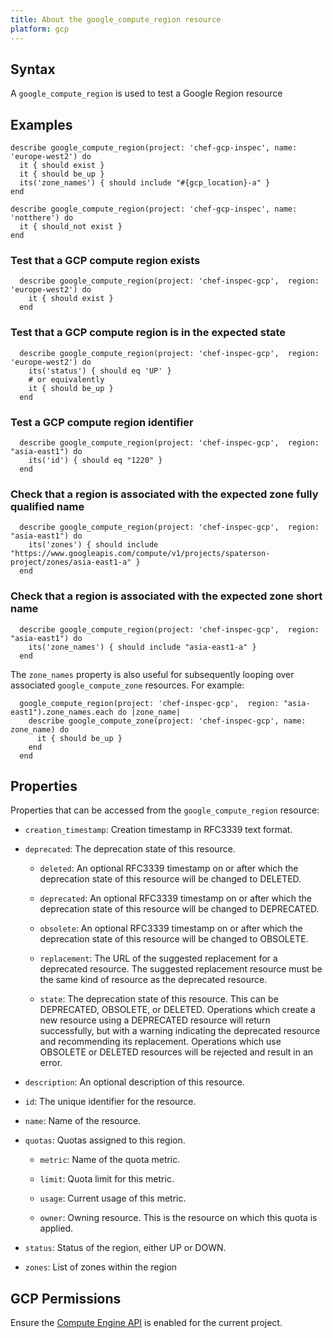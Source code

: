 ```yaml
---
title: About the google_compute_region resource
platform: gcp
---
```


## Syntax
A `google_compute_region` is used to test a Google Region resource

## Examples
```
describe google_compute_region(project: 'chef-gcp-inspec', name: 'europe-west2') do
  it { should exist }
  it { should be_up }
  its('zone_names') { should include "#{gcp_location}-a" }
end

describe google_compute_region(project: 'chef-gcp-inspec', name: 'notthere') do
  it { should_not exist }
end

```
  ### Test that a GCP compute region exists
```
  describe google_compute_region(project: 'chef-inspec-gcp',  region: 'europe-west2') do
    it { should exist }
  end
```
  ### Test that a GCP compute region is in the expected state
```
  describe google_compute_region(project: 'chef-inspec-gcp',  region: 'europe-west2') do
    its('status') { should eq 'UP' }
    # or equivalently
    it { should be_up }
  end
```
  ### Test a GCP compute region identifier
```
  describe google_compute_region(project: 'chef-inspec-gcp',  region: "asia-east1") do
    its('id') { should eq "1220" }
  end
```
  ### Check that a region is associated with the expected zone fully qualified name
```
  describe google_compute_region(project: 'chef-inspec-gcp',  region: "asia-east1") do
    its('zones') { should include "https://www.googleapis.com/compute/v1/projects/spaterson-project/zones/asia-east1-a" }
  end
```
  ### Check that a region is associated with the expected zone short name
```
  describe google_compute_region(project: 'chef-inspec-gcp',  region: "asia-east1") do
    its('zone_names') { should include "asia-east1-a" }
  end
```

  The `zone_names` property is also useful for subsequently looping over associated `google_compute_zone` resources.  For example:
```
  google_compute_region(project: 'chef-inspec-gcp',  region: "asia-east1").zone_names.each do |zone_name|
    describe google_compute_zone(project: 'chef-inspec-gcp', name: zone_name) do
      it { should be_up }
    end
  end

```

## Properties
Properties that can be accessed from the `google_compute_region` resource:

  * `creation_timestamp`: Creation timestamp in RFC3339 text format.

  * `deprecated`: The deprecation state of this resource.

    * `deleted`: An optional RFC3339 timestamp on or after which the deprecation state of this resource will be changed to DELETED.

    * `deprecated`: An optional RFC3339 timestamp on or after which the deprecation state of this resource will be changed to DEPRECATED.

    * `obsolete`: An optional RFC3339 timestamp on or after which the deprecation state of this resource will be changed to OBSOLETE.

    * `replacement`: The URL of the suggested replacement for a deprecated resource. The suggested replacement resource must be the same kind of resource as the deprecated resource.

    * `state`: The deprecation state of this resource. This can be DEPRECATED, OBSOLETE, or DELETED. Operations which create a new resource using a DEPRECATED resource will return successfully, but with a warning indicating the deprecated resource and recommending its replacement. Operations which use OBSOLETE or DELETED resources will be rejected and result in an error.

  * `description`: An optional description of this resource.

  * `id`: The unique identifier for the resource.

  * `name`: Name of the resource.

  * `quotas`: Quotas assigned to this region.

    * `metric`: Name of the quota metric.

    * `limit`: Quota limit for this metric.

    * `usage`: Current usage of this metric.

    * `owner`: Owning resource. This is the resource on which this quota is applied.

  * `status`: Status of the region, either UP or DOWN.

  * `zones`: List of zones within the region



## GCP Permissions

Ensure the [Compute Engine API](https://console.cloud.google.com/apis/library/compute.googleapis.com/) is enabled for the current project.
